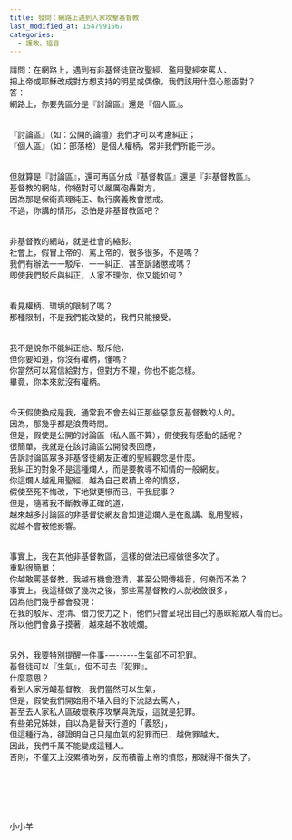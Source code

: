 ```yaml
---
title: 發問：網路上遇到人家攻擊基督教
last_modified_at: 1547991667
categories:
  - 護教、福音
---
```


請問：在網路上，遇到有非基督徒竄改聖經、濫用聖經來罵人、<br>把上帝或耶穌改成對方想支持的明星或偶像，我們該用什麼心態面對？<br><!--more-->答：<br>網路上，你要先區分是『討論區』還是『個人區』。<br><br><br>『討論區』（如：公開的論壇）我們才可以考慮糾正；<br>『個人區』（如：部落格）是個人權柄，常非我們所能干涉。<br><br><br>但就算是『討論區』，還可再區分成『基督教區』還是『非基督教區』。<br>基督教的網站，你絕對可以嚴厲砲轟對方，<br>因為那是保衛真理純正、執行廣義教會懲戒。<br>不過，你講的情形，恐怕是非基督教區吧？<br> <br><br>非基督教的網站，就是社會的縮影。<br>社會上，假冒上帝的、罵上帝的，很多很多，不是嗎？<br>我們有辦法一一駁斥、一一糾正、甚至訴諸懲戒嗎？<br>即使我們駁斥與糾正，人家不理你，你又能如何？<br> <br><br>看見權柄、環境的限制了嗎？<br>那種限制，不是我們能改變的，我們只能接受。<br> <br><br>我不是說你不能糾正他、駁斥他，<br>但你要知道，你沒有權柄，懂嗎？<br>你當然可以寫信給對方，但對方不理，你也不能怎樣。<br>畢竟，你本來就沒有權柄。<br> <br><br>今天假使換成是我，通常我不會去糾正那些惡意反基督教的人的。<br>因為，那幾乎都是浪費時間。<br>但是，假使是公開的討論區（私人區不算），假使我有感動的話呢？<br>很簡單，我就是在該討論區公開發表回應，<br>告訴討論區眾多非基督徒網友正確的聖經觀念是什麼。<br>我糾正的對象不是這種爛人，而是要教導不知情的一般網友。<br>你這爛人越亂用聖經，越為自己累積上帝的憤怒，<br>假使至死不悔改，下地獄更慘而已，干我屁事？<br>但是，隨著我不斷教導正確的道，<br>越來越多討論區的非基督徒網友會知道這爛人是在亂講、亂用聖經，<br>就越不會被他影響。<br> <br><br>事實上，我在其他非基督教區，這樣的做法已經做很多次了。<br>重點很簡單：<br>你越敢罵基督教，我越有機會澄清，甚至公開傳福音，何樂而不為？<br>事實上，我這樣做了幾次之後，那些罵基督教的人就收斂很多，<br>因為他們幾乎都會發現：<br>在我的駁斥、澄清、借力使力之下，他們只會呈現出自己的愚昧給眾人看而已。<br>所以他們會鼻子摸著，越來越不敢唬爛。<br> <br><br>另外，我要特別提醒一件事---------生氣卻不可犯罪。<br>基督徒可以『生氣』，但不可去『犯罪』。<br>什麼意思？<br>看到人家污衊基督教，我們當然可以生氣，<br>但是，假使我們開始用不堪入目的下流話去罵人，<br>甚至去人家私人區破壞秩序攻擊與洗版，這就是犯罪。<br>有些弟兄姊妹，自以為是替天行道的「義怒」，<br>但這種行為，卻證明自己只是血氣的犯罪而已，越做罪越大。<br>因此，我們千萬不能變成這種人。<br>否則，不僅天上沒累積功勞，反而積蓄上帝的憤怒，那就得不償失了。<br><br><br><br><br><br><br>小小羊<br><br><br><br><br><br>
